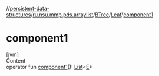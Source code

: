//[persistent-data-structures](../../../index.md)/[ru.nsu.mmp.pds.arraylist](../../index.md)/[BTree](../index.md)/[Leaf](index.md)/[component1](component1.md)



# component1  
[jvm]  
Content  
operator fun [component1](component1.md)(): [List](https://kotlinlang.org/api/latest/jvm/stdlib/kotlin.collections/-list/index.html)<[E](index.md)>  



